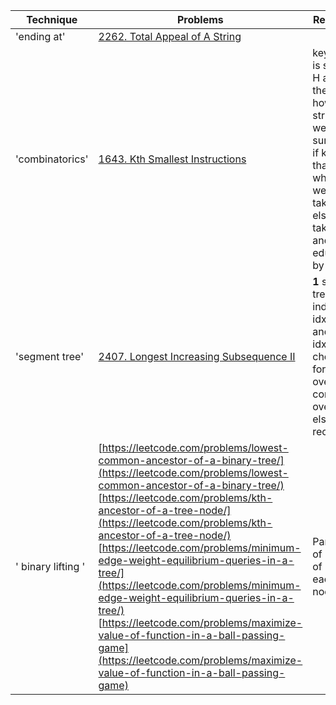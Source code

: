   Technique | Problems | Remarks 
--- | --- | --- 
'ending at' | [2262. Total Appeal of A String](https://leetcode.com/problems/total-appeal-of-a-string/submissions/) | 
'combinatorics' | [1643. Kth Smallest Instructions](https://leetcode.com/problems/kth-smallest-instructions/description/) |  key idea is select H and then see how can strings  we can surpass , if k <= that , which we can take, else we take V and alsor educe k by that. |
'segment tree' | [2407. Longest Increasing Subsequence II](https://leetcode.com/problems/longest-increasing-subsequence-ii/description/) | **1** seg tree child index 2* idx+1 and 2 * idx+2   **2**  check for no overlap, complete overlap , else recurse  
' binary lifting ' | [https://leetcode.com/problems/lowest-common-ancestor-of-a-binary-tree/](https://leetcode.com/problems/lowest-common-ancestor-of-a-binary-tree/)  [https://leetcode.com/problems/kth-ancestor-of-a-tree-node/](https://leetcode.com/problems/kth-ancestor-of-a-tree-node/) &nbsp; [https://leetcode.com/problems/minimum-edge-weight-equilibrium-queries-in-a-tree/](https://leetcode.com/problems/minimum-edge-weight-equilibrium-queries-in-a-tree/) &nbsp; [https://leetcode.com/problems/maximize-value-of-function-in-a-ball-passing-game](https://leetcode.com/problems/maximize-value-of-function-in-a-ball-passing-game)  | Parents of power of 2 for each node  
